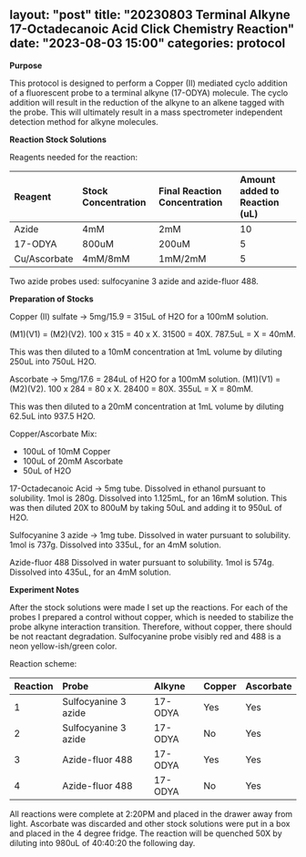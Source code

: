 layout: "post"
title: "20230803 Terminal Alkyne 17-Octadecanoic Acid Click Chemistry Reaction"
date: "2023-08-03 15:00"
categories: protocol
---

**Purpose**

This protocol is designed to perform a Copper (II) mediated cyclo addition of a fluorescent probe to a terminal alkyne (17-ODYA) molecule. The cyclo addition will result in the reduction of the alkyne to an alkene tagged with the probe. This will ultimately result in a mass spectrometer independent detection method for alkyne molecules.

**Reaction Stock Solutions**

Reagents needed for the reaction:

| Reagent    | Stock Concentration    | Final Reaction Concentration   |Amount added to Reaction (uL)   |
| :------------- | :------------- |:------------- |:------------- |
|Azide       | 4mM      |2mM      |10      |
|17-ODYA       | 800uM      |200uM      |5      |
|Cu/Ascorbate      | 4mM/8mM      |1mM/2mM      |5      |


Two azide probes used: sulfocyanine 3 azide and azide-fluor 488.

**Preparation of Stocks**

Copper (II) sulfate -> 5mg/15.9 = 315uL of H2O for a 100mM solution.

  (M1)(V1) = (M2)(V2).
 100 x 315 = 40 x X.
     31500 = 40X.
   787.5uL = X = 40mM.

   This was then diluted to a 10mM concentration at 1mL volume by diluting 250uL into 750uL H2O.

Ascorbate -> 5mg/17.6 = 284uL of H2O for a 100mM solution.
  (M1)(V1) = (M2)(V2).
 100 x 284 = 80 x X.
     28400 = 80X.
     355uL = X = 80mM.

   This was then diluted to a 20mM concentration at 1mL volume by diluting 62.5uL into 937.5 H2O.

Copper/Ascorbate Mix:
+ 100uL of 10mM Copper
+ 100uL of 20mM Ascorbate
+ 50uL of H2O

17-Octadecanoic Acid -> 5mg tube.
  Dissolved in ethanol pursuant to solubility. 1mol is 280g. Dissolved into 1.125mL, for an 16mM solution.
  This was then diluted 20X to 800uM by taking 50uL and adding it to 950uL of H2O.

Sulfocyanine 3 azide -> 1mg tube.
  Dissolved in water pursuant to solubility. 1mol is 737g. Dissolved into 335uL, for an 4mM solution.

Azide-fluor 488
  Dissolved in water pursuant to solubility. 1mol is 574g. Dissolved into 435uL, for an 4mM solution.

**Experiment Notes**

After the stock solutions were made I set up the reactions. For each of the probes I prepared a control without copper, which is needed to stabilize the probe alkyne interaction transition. Therefore, without copper, there should be not reactant degradation. Sulfocyanine probe visibly red and 488 is a neon yellow-ish/green color.

Reaction scheme:

| Reaction    | Probe    | Alkyne   |Copper   |Ascorbate   |
| :------------- | :------------- |:------------- |:------------- |:------------- |
|1   | Sulfocyanine 3 azide |17-ODYA |Yes |Yes |
|2   | Sulfocyanine 3 azide |17-ODYA |No |Yes |
|3   | Azide-fluor 488      |17-ODYA |Yes |Yes |
|4   | Azide-fluor 488      |17-ODYA |No |Yes |

All reactions were complete at 2:20PM and placed in the drawer away from light. Ascorbate was discarded and other stock solutions were put in a box and placed in the 4 degree fridge.
The reaction will be quenched 50X by diluting into 980uL of 40:40:20 the following day.
